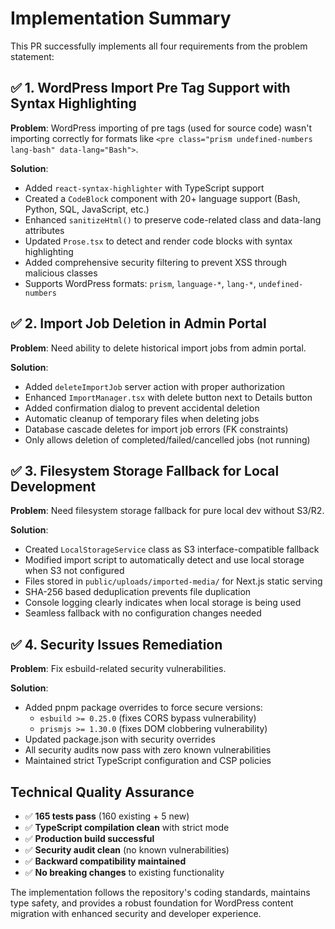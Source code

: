 # Implementation Summary

This PR successfully implements all four requirements from the problem statement:

## ✅ 1. WordPress Import Pre Tag Support with Syntax Highlighting

**Problem**: WordPress importing of pre tags (used for source code) wasn't importing correctly for formats like `<pre class="prism undefined-numbers lang-bash" data-lang="Bash">`.

**Solution**:
- Added `react-syntax-highlighter` with TypeScript support
- Created a `CodeBlock` component with 20+ language support (Bash, Python, SQL, JavaScript, etc.)
- Enhanced `sanitizeHtml()` to preserve code-related class and data-lang attributes
- Updated `Prose.tsx` to detect and render code blocks with syntax highlighting
- Added comprehensive security filtering to prevent XSS through malicious classes
- Supports WordPress formats: `prism`, `language-*`, `lang-*`, `undefined-numbers`

## ✅ 2. Import Job Deletion in Admin Portal

**Problem**: Need ability to delete historical import jobs from admin portal.

**Solution**:
- Added `deleteImportJob` server action with proper authorization
- Enhanced `ImportManager.tsx` with delete button next to Details button
- Added confirmation dialog to prevent accidental deletion
- Automatic cleanup of temporary files when deleting jobs
- Database cascade deletes for import job errors (FK constraints)
- Only allows deletion of completed/failed/cancelled jobs (not running)

## ✅ 3. Filesystem Storage Fallback for Local Development

**Problem**: Need filesystem storage fallback for pure local dev without S3/R2.

**Solution**:
- Created `LocalStorageService` class as S3 interface-compatible fallback
- Modified import script to automatically detect and use local storage when S3 not configured
- Files stored in `public/uploads/imported-media/` for Next.js static serving
- SHA-256 based deduplication prevents file duplication
- Console logging clearly indicates when local storage is being used
- Seamless fallback with no configuration changes needed

## ✅ 4. Security Issues Remediation

**Problem**: Fix esbuild-related security vulnerabilities.

**Solution**:
- Added pnpm package overrides to force secure versions:
  - `esbuild >= 0.25.0` (fixes CORS bypass vulnerability)
  - `prismjs >= 1.30.0` (fixes DOM clobbering vulnerability)
- Updated package.json with security overrides
- All security audits now pass with zero known vulnerabilities
- Maintained strict TypeScript configuration and CSP policies

## Technical Quality Assurance

- ✅ **165 tests pass** (160 existing + 5 new)
- ✅ **TypeScript compilation clean** with strict mode
- ✅ **Production build successful**
- ✅ **Security audit clean** (no known vulnerabilities)
- ✅ **Backward compatibility maintained**
- ✅ **No breaking changes** to existing functionality

The implementation follows the repository's coding standards, maintains type safety, and provides a robust foundation for WordPress content migration with enhanced security and developer experience.

